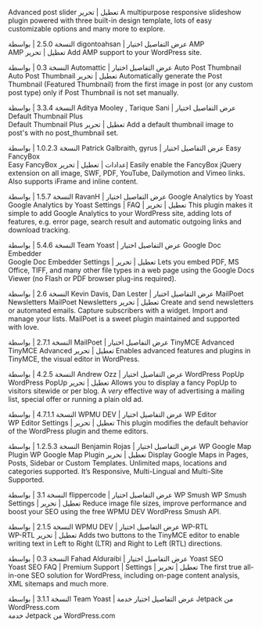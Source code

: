 Advanced post slider
تعطيل | تحرير
A multipurpose responsive slideshow plugin powered with three built-in design template, lots of easy customizable options and many more to explore.

النسخة 2.5.0 | بواسطة digontoahsan | عرض التفاصيل
اختيار AMP	
AMP
تعطيل | تحرير
Add AMP support to your WordPress site.

النسخة 0.3 | بواسطة Automattic | عرض التفاصيل
اختيار Auto Post Thumbnail	
Auto Post Thumbnail
تعطيل | تحرير
Automatically generate the Post Thumbnail (Featured Thumbnail) from the first image in post (or any custom post type) only if Post Thumbnail is not set manually.

النسخة 3.3.4 | بواسطة Aditya Mooley , Tarique Sani | عرض التفاصيل
اختيار Default Thumbnail Plus	
Default Thumbnail Plus
تعطيل | تحرير
Add a default thumbnail image to post's with no post_thumbnail set.

النسخة 1.0.2.3 | بواسطة Patrick Galbraith, gyrus | عرض التفاصيل
اختيار Easy FancyBox	
Easy FancyBox
إعدادات | تعطيل | تحرير
Easily enable the FancyBox jQuery extension on all image, SWF, PDF, YouTube, Dailymotion and Vimeo links. Also supports iFrame and inline content.

النسخة 1.5.7 | بواسطة RavanH | عرض التفاصيل
اختيار Google Analytics by Yoast	
Google Analytics by Yoast
Settings | FAQ | تعطيل | تحرير
This plugin makes it simple to add Google Analytics to your WordPress site, adding lots of features, e.g. error page, search result and automatic outgoing links and download tracking.

النسخة 5.4.6 | بواسطة Team Yoast | عرض التفاصيل
اختيار Google Doc Embedder	
Google Doc Embedder
Settings | تعطيل | تحرير
Lets you embed PDF, MS Office, TIFF, and many other file types in a web page using the Google Docs Viewer (no Flash or PDF browser plug-ins required).

النسخة 2.6 | بواسطة Kevin Davis, Dan Lester | عرض التفاصيل
اختيار MailPoet Newsletters	
MailPoet Newsletters
تعطيل | تحرير
Create and send newsletters or automated emails. Capture subscribers with a widget. Import and manage your lists. MailPoet is a sweet plugin maintained and supported with love.

النسخة 2.7.1 | بواسطة MailPoet | عرض التفاصيل
اختيار TinyMCE Advanced	
TinyMCE Advanced
تعطيل | تحرير
Enables advanced features and plugins in TinyMCE, the visual editor in WordPress.

النسخة 4.2.5 | بواسطة Andrew Ozz | عرض التفاصيل
اختيار WordPress PopUp	
WordPress PopUp
تعطيل | تحرير
Allows you to display a fancy PopUp to visitors sitewide or per blog. A *very* effective way of advertising a mailing list, special offer or running a plain old ad.

النسخة 4.7.1.1 | بواسطة WPMU DEV | عرض التفاصيل
اختيار WP Editor	
WP Editor
Settings | تعطيل | تحرير
This plugin modifies the default behavior of the WordPress plugin and theme editors.

النسخة 1.2.5.3 | بواسطة Benjamin Rojas | عرض التفاصيل
اختيار WP Google Map Plugin	
WP Google Map Plugin
تعطيل | تحرير
Display Google Maps in Pages, Posts, Sidebar or Custom Templates. Unlimited maps, locations and categories supported. It’s Responsive, Multi-Lingual and Multi-Site Supported.

النسخة 3.1 | بواسطة flippercode | عرض التفاصيل
اختيار WP Smush	
WP Smush
Settings | تعطيل | تحرير
Reduce image file sizes, improve performance and boost your SEO using the free WPMU DEV WordPress Smush API.

النسخة 2.1.5 | بواسطة WPMU DEV | عرض التفاصيل
اختيار WP-RTL	
WP-RTL
تعطيل | تحرير
Adds two buttons to the TinyMCE editor to enable writing text in Left to Right (LTR) and Right to Left (RTL) directions.

النسخة 0.3 | بواسطة Fahad Alduraibi | عرض التفاصيل
اختيار Yoast SEO	
Yoast SEO
FAQ | Premium Support | Settings | تعطيل | تحرير
The first true all-in-one SEO solution for WordPress, including on-page content analysis, XML sitemaps and much more.

النسخة 3.1.1 | بواسطة Team Yoast | عرض التفاصيل
اختيار خدمة Jetpack من WordPress.com	
خدمة Jetpack من WordPress.com